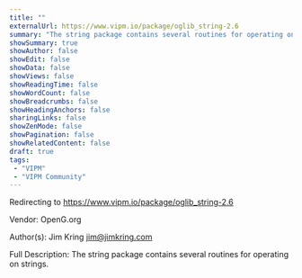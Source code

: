 ```yaml
---
title: ""
externalUrl: https://www.vipm.io/package/oglib_string-2.6
summary: "The string package contains several routines for operating on strings.."
showSummary: true
showAuthor: false
showEdit: false
showData: false
showViews: false
showReadingTime: false
showWordCount: false
showBreadcrumbs: false
showHeadingAnchors: false
sharingLinks: false
showZenMode: false
showPagination: false
showRelatedContent: false
draft: true
tags:
 - "VIPM"
 - "VIPM Community"
---
```


Redirecting to https://www.vipm.io/package/oglib_string-2.6

Vendor: OpenG.org

Author(s): Jim Kring <jim@jimkring.com>
 
Full Description:
The string package contains several routines for operating on strings.